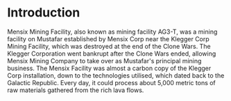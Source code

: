 # Introduction

Mensix Mining Facility, also known as mining facility AG3-T, was a mining facility on Mustafar established by Mensix Corp near the Klegger Corp Mining Facility, which was destroyed at the end of the Clone Wars.
The Klegger Corporation went bankrupt after the Clone Wars ended, allowing Mensix Mining Company to take over as Mustafar's principal mining business.
The Mensix Facility was almost a carbon copy of the Klegger Corp installation, down to the technologies utilised, which dated back to the Galactic Republic.
Every day, it could process about 5,000 metric tons of raw materials gathered from the rich lava flows.
